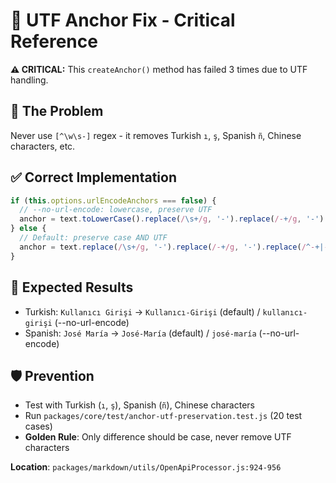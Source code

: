 # 🔗 UTF Anchor Fix - Critical Reference

**⚠️ CRITICAL:** This `createAnchor()` method has failed 3 times due to UTF handling.

## 🚨 The Problem
Never use `[^\w\s-]` regex - it removes Turkish `ı`, `ş`, Spanish `ñ`, Chinese characters, etc.

## ✅ Correct Implementation
```javascript
if (this.options.urlEncodeAnchors === false) {
  // --no-url-encode: lowercase, preserve UTF
  anchor = text.toLowerCase().replace(/\s+/g, '-').replace(/-+/g, '-').replace(/^-+|-+$/g, '');
} else {
  // Default: preserve case AND UTF
  anchor = text.replace(/\s+/g, '-').replace(/-+/g, '-').replace(/^-+|-+$/g, '');
}
```

## 🎯 Expected Results
- Turkish: `Kullanıcı Girişi` → `Kullanıcı-Girişi` (default) / `kullanıcı-girişi` (--no-url-encode)
- Spanish: `José María` → `José-María` (default) / `josé-maría` (--no-url-encode)

## 🛡️ Prevention
- Test with Turkish (`ı`, `ş`), Spanish (`ñ`), Chinese characters
- Run `packages/core/test/anchor-utf-preservation.test.js` (20 test cases)
- **Golden Rule**: Only difference should be case, never remove UTF characters

**Location**: `packages/markdown/utils/OpenApiProcessor.js:924-956`